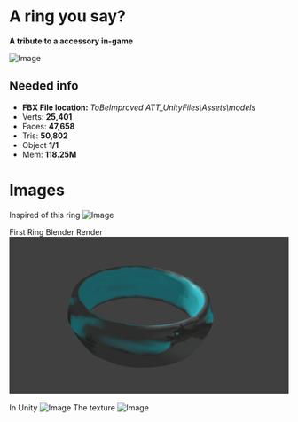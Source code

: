# A ring you say?
**A tribute to a accessory in-game**

![Image](https://cdn.discordapp.com/attachments/585219899635531782/596477580895584256/unknown.png "MIT")

## Needed info
* **FBX File location:** *ToBeImproved ATT_UnityFiles\Assets\models*
* Verts: **25,401**
* Faces: **47,658**
* Tris: **50,802**
* Object **1/1**
* Mem: **118.25M**

# Images
Inspired of this ring
![Image](https://proxy.duckduckgo.com/iu/?u=https%3A%2F%2Fae01.alicdn.com%2Fkf%2FHTB1S3TbnL6H8KJjy0Fjq6yXepXav%2FMens-Ring-Luminous-Dragon-Rings-for-Men-Women-Rings-Glow-In-The-Dark-Male-Ring-Jewelry.jpg&f=1 "inspired")

First Ring Blender Render
![Image](safe_reng._render.png "blender render")


In Unity
![Image](https://cdn.discordapp.com/attachments/585219899635531782/596473325564198917/unknown.png "unity")
The texture
![Image](https://cdn.discordapp.com/attachments/585219899635531782/596474004538130442/ringVerts-v8.1.png "texture")
